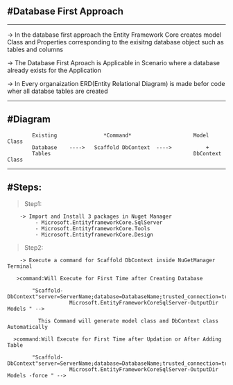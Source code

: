 #Database First Approach
--------------------------
--------------------------
-> In the database first approach the Entity Framework Core creates model Class and Properties corresponding to the exisitng database 
   object such as tables and columns 

-> The Database First Aproach is Applicable in Scenario where a database already exists for the Application

-> In Every organaization ERD(Entity Relational Diagram) is made befor code wher all databse tables are created


---------------------------------------------------------------------------------------------------------------------------------------
#Diagram
--------
																
			Existing			   *Command*    			    Model Class
			Database	---->   Scaffold DbContext  ---->			+
			Tables												DbContext Class

---------------------------------------------------------------------------------------------------------------------------------------
#Steps:
---------
   >Step1:

	    -> Import and Install 3 packages in Nuget Manager
			 - Microsoft.EntityframeworkCore.SqlServer
			 - Microsoft.EntityframeworkCore.Tools
			 - Microsoft.EntityframeworkCore.Design
  >Step2:

		-> Execute a command for Scaffold DbContext inside NuGetManager Terminal

	   >command:Will Execute for First Time after Creating Database
	   
		    "Scaffold-DbContext"server=ServerName;database=DatabaseName;trusted_connection=true"
						Microsoft.EntityFrameworkCoreSqlServer-OutputDir Models " -->
		
		      This Command will generate model class and DbContext class Automatically

	  >command:Will Execute for First Time after Updation or After Adding Table
	   
		    "Scaffold-DbContext"server=ServerName;database=DatabaseName;trusted_connection=true"
						Microsoft.EntityFrameworkCoreSqlServer-OutputDir Models -force " -->
		